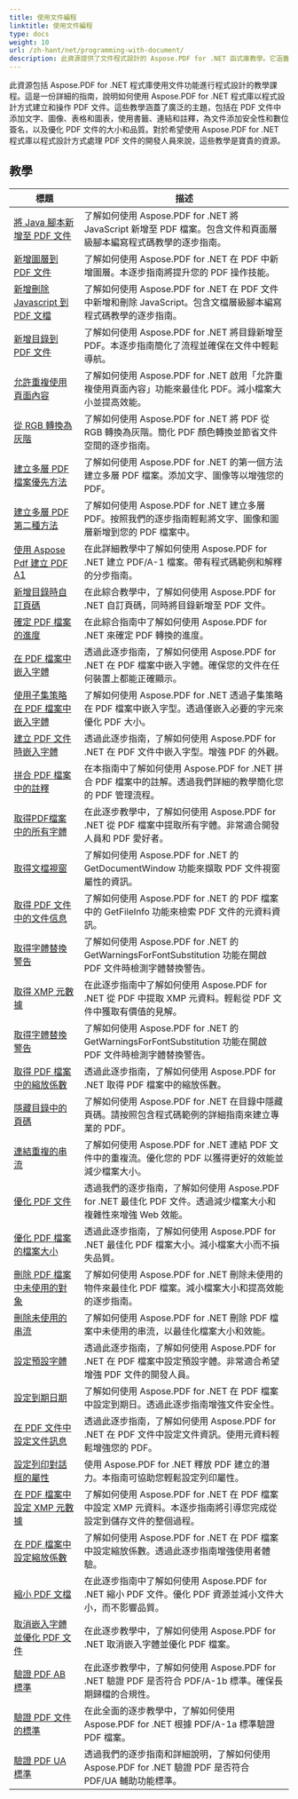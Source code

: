 ```yaml
---
title: 使用文件編程
linktitle: 使用文件編程
type: docs
weight: 10
url: /zh-hant/net/programming-with-document/
description: 此資源提供了文件程式設計的 Aspose.PDF for .NET 函式庫教學。它涵蓋的主題包括創建/操作 PDF、添加圖像/表格/連結、優化文件和添加安全性。對於使用 Aspose.PDF for .NET 處理 PDF 文件的開發人員來說，這是寶貴的資源。
---
```

此資源包括 Aspose.PDF for .NET 程式庫使用文件功能進行程式設計的教學課程。這是一份詳細的指南，說明如何使用 Aspose.PDF for .NET 程式庫以程式設計方式建立和操作 PDF 文件。這些教學涵蓋了廣泛的主題，包括在 PDF 文件中添加文字、圖像、表格和圖表，使用書籤、連結和註釋，為文件添加安全性和數位簽名，以及優化 PDF 文件的大小和品質。對於希望使用 Aspose.PDF for .NET 程式庫以程式設計方式處理 PDF 文件的開發人員來說，這些教學是寶貴的資源。

## 教學
| 標題 | 描述 |
| --- | --- | 
| [將 Java 腳本新增至 PDF 文件](./addjavascripttopage/) | 了解如何使用 Aspose.PDF for .NET 將 JavaScript 新增至 PDF 檔案。包含文件和頁面層級腳本編寫程式碼教學的逐步指南。 |  
| [新增圖層到 PDF 文件](./addlayers/) | 了解如何使用 Aspose.PDF for .NET 在 PDF 中新增圖層。本逐步指南將提升您的 PDF 操作技能。 |  
| [新增刪除 Javascript 到 PDF 文檔](./addremovejavascripttodoc/) | 了解如何使用 Aspose.PDF for .NET 在 PDF 文件中新增和刪除 JavaScript。包含文檔層級腳本編寫程式碼教學的逐步指南。 |  
| [新增目錄到 PDF 文件](./addtoc/) | 了解如何使用 Aspose.PDF for .NET 將目錄新增至 PDF。本逐步指南簡化了流程並確保在文件中輕鬆導航。 |  
| [允許重複使用頁面內容](./allowresusepagecontent/) | 了解如何使用 Aspose.PDF for .NET 啟用「允許重複使用頁面內容」功能來最佳化 PDF。減小檔案大小並提高效能。 |  
| [從 RGB 轉換為灰階](./convertfromrgbtograyscale/) | 了解如何使用 Aspose.PDF for .NET 將 PDF 從 RGB 轉換為灰階。簡化 PDF 顏色轉換並節省文件空間的逐步指南。 |  
| [建立多層 PDF 檔案優先方法](./createmultilayerpdffirstapproach/) | 了解如何使用 Aspose.PDF for .NET 的第一個方法建立多層 PDF 檔案。添加文字、圖像等以增強您的 PDF。 |  
| [建立多層 PDF 第二種方法](./createmultilayerpdfsecondapproach/) | 了解如何使用 Aspose.PDF for .NET 建立多層 PDF。按照我們的逐步指南輕鬆將文字、圖像和圖層新增到您的 PDF 檔案中。 |  
| [使用 Aspose Pdf 建立 PDF A1](./createpdfa1withasposepdf/) | 在此詳細教學中了解如何使用 Aspose.PDF for .NET 建立 PDF/A-1 檔案。帶有程式碼範例和解釋的分步指南。 |  
| [新增目錄時自訂頁碼](./customizepagenumbeswhileaddingtoc/) | 在此綜合教學中，了解如何使用 Aspose.PDF for .NET 自訂頁碼，同時將目錄新增至 PDF 文件。 |  
| [確定 PDF 檔案的進度](./determineprogress/) | 在此綜合指南中了解如何使用 Aspose.PDF for .NET 來確定 PDF 轉換的進度。 |  
| [在 PDF 檔案中嵌入字體](./embedfont/) | 透過此逐步指南，了解如何使用 Aspose.PDF for .NET 在 PDF 檔案中嵌入字體。確保您的文件在任何裝置上都能正確顯示。 |  
| [使用子集策略在 PDF 檔案中嵌入字體](./embedfontsusingsubsetstrategy/) | 了解如何使用 Aspose.PDF for .NET 透過子集策略在 PDF 檔案中嵌入字型。透過僅嵌入必要的字元來優化 PDF 大小。 |  
| [建立 PDF 文件時嵌入字體](./embedfontwhiledoccreation/) | 透過此逐步指南，了解如何使用 Aspose.PDF for .NET 在 PDF 文件中嵌入字型。增強 PDF 的外觀。 |  
| [拼合 PDF 檔案中的註釋](./flattenannotation/) | 在本指南中了解如何使用 Aspose.PDF for .NET 拼合 PDF 檔案中的註解。透過我們詳細的教學簡化您的 PDF 管理流程。 |  
| [取得PDF檔案中的所有字體](./getallfonts/) | 在此逐步教學中，了解如何使用 Aspose.PDF for .NET 從 PDF 檔案中提取所有字體。非常適合開發人員和 PDF 愛好者。 |  
| [取得文檔視窗](./getdocumentwindow/) | 了解如何使用 Aspose.PDF for .NET 的 GetDocumentWindow 功能來擷取 PDF 文件視窗屬性的資訊。 |  
| [取得 PDF 文件中的文件信息](./getfileinfo/) | 了解如何使用 Aspose.PDF for .NET 的 PDF 檔案中的 GetFileInfo 功能來檢索 PDF 文件的元資料資訊。 |  
| [取得字體替換警告](./getwarningsforfontsubstitution/) | 了解如何使用 Aspose.PDF for .NET 的 GetWarningsForFontSubstitution 功能在開啟 PDF 文件時檢測字體替換警告。 |  
| [取得 XMP 元數據](./getxmpmetadata/) | 在此逐步指南中了解如何使用 Aspose.PDF for .NET 從 PDF 中提取 XMP 元資料。輕鬆從 PDF 文件中獲取有價值的見解。 |  
| [取得字體替換警告](./getwarningsforfontsubstitution/) | 了解如何使用 Aspose.PDF for .NET 的 GetWarningsForFontSubstitution 功能在開啟 PDF 文件時檢測字體替換警告。 |  
| [取得 PDF 檔案中的縮放係數](./getzoomfactor/) | 透過此逐步指南，了解如何使用 Aspose.PDF for .NET 取得 PDF 檔案中的縮放係數。 |  
| [隱藏目錄中的頁碼](./hidepagenumbersintoc/) | 了解如何使用 Aspose.PDF for .NET 在目錄中隱藏頁碼。請按照包含程式碼範例的詳細指南來建立專業的 PDF。 |  
| [連結重複的串流](./linkduplicatestreams/) | 了解如何使用 Aspose.PDF for .NET 連結 PDF 文件中的重複流。優化您的 PDF 以獲得更好的效能並減少檔案大小。 |  
| [優化 PDF 文件](./optimizedocument/) | 透過我們的逐步指南，了解如何使用 Aspose.PDF for .NET 最佳化 PDF 文件。透過減少檔案大小和複雜性來增強 Web 效能。 |  
| [優化 PDF 檔案的檔案大小](./optimizefilesize/) | 透過此逐步指南，了解如何使用 Aspose.PDF for .NET 最佳化 PDF 檔案大小。減小檔案大小而不損失品質。 |  
| [刪除 PDF 檔案中未使用的對象](./removeunusedobjects/) | 了解如何使用 Aspose.PDF for .NET 刪除未使用的物件來最佳化 PDF 檔案。減小檔案大小和提高效能的逐步指南。 |  
| [刪除未使用的串流](./removeunusedstreams/) | 了解如何使用 Aspose.PDF for .NET 刪除 PDF 檔案中未使用的串流，以最佳化檔案大小和效能。 |  
| [設定預設字體](./setdefaultfont/) | 透過此逐步指南，了解如何使用 Aspose.PDF for .NET 在 PDF 檔案中設定預設字體。非常適合希望增強 PDF 文件的開發人員。 |  
| [設定到期日期](./setexpirydate/) | 了解如何使用 Aspose.PDF for .NET 在 PDF 檔案中設定到期日。透過此逐步指南增強文件安全性。 |  
| [在 PDF 文件中設定文件訊息](./setfileinfo/) | 透過此逐步指南，了解如何使用 Aspose.PDF for .NET 在 PDF 文件中設定文件資訊。使用元資料輕鬆增強您的 PDF。 |  
| [設定列印對話框的屬性](./setpropertiesforprintdialog/) | 使用 Aspose.PDF for .NET 釋放 PDF 建立的潛力。本指南可協助您輕鬆設定列印屬性。 |  
| [在 PDF 檔案中設定 XMP 元數據](./setxmpmetadata/) | 了解如何使用 Aspose.PDF for .NET 在 PDF 檔案中設定 XMP 元資料。本逐步指南將引導您完成從設定到儲存文件的整個過程。 |  
| [在 PDF 檔案中設定縮放係數](./setzoomfactor/) | 了解如何使用 Aspose.PDF for .NET 在 PDF 檔案中設定縮放係數。透過此逐步指南增強使用者體驗。 |  
| [縮小 PDF 文檔](./shrinkdocuments/) | 在此逐步指南中了解如何使用 Aspose.PDF for .NET 縮小 PDF 文件。優化 PDF 資源並減小文件大小，而不影響品質。  |  
| [取消嵌入字體並優化 PDF 文件](./unembedfonts/) | 在此逐步教學中，了解如何使用 Aspose.PDF for .NET 取消嵌入字體並優化 PDF 檔案。 |  
| [驗證 PDF AB 標準](./validatepdfabstandard/) | 在此逐步教學中，了解如何使用 Aspose.PDF for .NET 驗證 PDF 是否符合 PDF/A-1b 標準。確保長期歸檔的合規性。 |  
| [驗證 PDF 文件的標準](./validatepdfastandard/) | 在此全面的逐步教學中，了解如何使用 Aspose.PDF for .NET 根據 PDF/A-1a 標準驗證 PDF 檔案。 |  
| [驗證 PDF UA 標準](./validatepdfuastandard/) | 透過我們的逐步指南和詳細說明，了解如何使用 Aspose.PDF for .NET 驗證 PDF 是否符合 PDF/UA 輔助功能標準。 |  